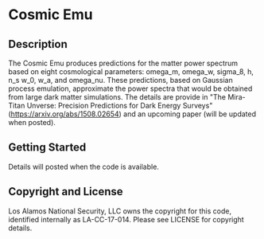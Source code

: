 # Cosmic Emu

## Description

The Cosmic Emu produces predictions for the matter power spectrum based on eight cosmological parameters: omega_m, omega_w, sigma_8, h, n_s
w_0, w_a, and omega_nu. These predictions, based on Gaussian process emulation, approximate the power spectra that would be obtained from large dark matter simulations. The details are provide in "The Mira-Titan Unverse: Precision Predictions for Dark Energy Surveys" (https://arxiv.org/abs/1508.02654) and an upcoming paper (will be updated when posted).

## Getting Started

Details will posted when the code is available.

## Copyright and License

Los Alamos National Security, LLC owns the copyright for this code, identified internally as LA-CC-17-014. Please see LICENSE for copyright details.
